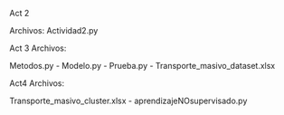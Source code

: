 Act 2

Archivos:
Actividad2.py


Act 3 
Archivos:

Metodos.py - 
Modelo.py - 
Prueba.py - 
Transporte_masivo_dataset.xlsx

Act4
Archivos:

Transporte_masivo_cluster.xlsx - 
aprendizajeNOsupervisado.py
